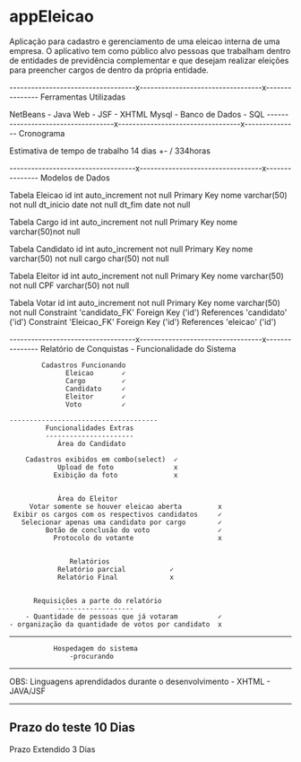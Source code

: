 # appEleicao
Aplicação para cadastro e gerenciamento de uma eleicao interna de uma empresa. O aplicativo tem como público alvo pessoas que trabalham dentro de entidades de previdência complementar e que desejam realizar eleições para preencher cargos de dentro da própria entidade.

-----------------------------------x----------------------------------x---------------
Ferramentas Utilizadas

NetBeans - Java Web - JSF - XHTML
Mysql - Banco de Dados - SQL
-----------------------------------x----------------------------------x---------------
Cronograma

Estimativa de tempo de trabalho 14 dias +- / 334horas

-----------------------------------x----------------------------------x---------------
Modelos de Dados

Tabela Eleicao
id int auto_increment not null Primary Key
nome varchar(50) not null
dt_inicio date not null
dt_fim date not null

Tabela Cargo
id int auto_increment not null Primary Key
nome varchar(50)not null

Tabela Candidato
id int auto_increment not null Primary Key
nome varchar(50) not null
cargo char(50) not null

Tabela Eleitor
id int auto_increment not null Primary Key
nome varchar(50) not null
CPF varchar(50) not null

Tabela Votar
id int auto_increment not null Primary Key
nome varchar(50) not null
Constraint 'candidato_FK' Foreign Key ('id') References 'candidato' ('id')
Constraint 'Eleicao_FK' Foreign Key ('id') References 'eleicao' ('id')

-----------------------------------x----------------------------------x---------------
Relatório de Conquistas - Funcionalidade do Sistema

            Cadastros Funcionando     
                  Eleicao       ✓      
                  Cargo         ✓
                  Candidato     ✓       
                  Eleitor       ✓
                  Voto          ✓

    -------------------------------------
             Funcionalidades Extras
             ----------------------
                Área do Candidato
 
        Cadastros exibidos em combo(select)  ✓
                Upload de foto               x
               Exibição da foto              x
       
       
                Área do Eleitor
         Votar somente se houver eleicao aberta         x
     Exibir os cargos com os respectivos candidatos     ✓
       Selecionar apenas uma candidato por cargo        ✓
             Botão de conclusão do voto                 ✓
               Protocolo do votante                     x
               
               
                   Relatórios
                Relatório parcial           ✓
                Relatório Final             x
        
        
          Requisições a parte do relatório
                -------------------
        - Quantidade de pessoas que já votaram          ✓
    - organização da quantidade de votos por candidato  x
                 
---------------------------------------------------------------------------------------
               Hospedagem do sistema
                   -procurando

 --------------------------------------------------------------------------------------
 OBS: Linguagens aprendidados durante o desenvolvimento
      - XHTML
      - JAVA/JSF
      
 --------------------------------------------------------------------------------------
 Prazo do teste
 10 Dias
---------------------------------------------------------------------------------------
Prazo Extendido
3 Dias
